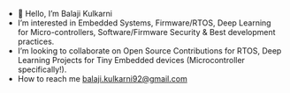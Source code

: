 - 👋 Hello, I’m Balaji Kulkarni
-  I’m interested in Embedded Systems, Firmware/RTOS, Deep Learning for Micro-controllers, Software/Firmware Security & Best development practices.
-  I’m looking to collaborate on Open Source Contributions for RTOS, Deep Learning Projects for Tiny Embedded devices (Microcontroller specifically!).
-  How to reach me balaji.kulkarni92@gmail.com

<!---
balajikulkarni/balajikulkarni is a ✨ special ✨ repository because its `README.md` (this file) appears on your GitHub profile.
You can click the Preview link to take a look at your changes.
--->
